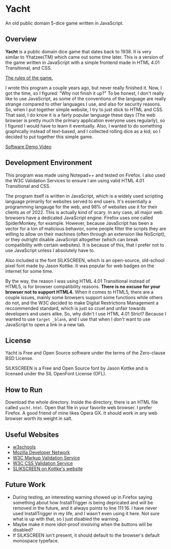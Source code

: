 # Yacht

An old public domain 5-dice game written in JavaScript.

## Overview

**Yacht** is a public domain dice game that dates back to 1938. It is very similar to Yhatzee(TM) which came out some time later.
This is a version of the game written in JavaScript with a simple frontend made in HTML 4.01 Transitional, and CSS.

[The rules of the game.](https://en.wikipedia.org/wiki/Yacht_(dice_game)#Gameplay)

I wrote this program a couple years ago, but never really finished it. Now, I got the time, so I figured: "Why not finish it up?" To be honest, I don't really like to use JavaScript, as some of the conventions of the language are really strange compared to other languages I use, and also for security reasons. So, when I put together simple website, I try to just stick to HTML and CSS.
That said, I do know it is a fairly popular language these days (The web browser is pretty much the primary application everyone uses regularly), so I figured I would have to learn it eventually.
Also, I wanted to do something graphically instead of text-based, and I collected rolling dice as a kid; so I decided to put together this simple game.

[Software Demo Video]()

## Development Environment

This program was made using Notepad++ and tested on Firefox. I also used the W3C Validation Services to ensure I am using valid HTML 4.01 Transitional and CSS.

The program itself is written in JavaScript, which is a widely used scripting language primarily for websites served to end users. It's essentially a programming langauge for the web, and 98% of websites use it for their clients as of 2022. This is actually kind of scary.
In any case, all major web browsers have a dedicated JavaScript engine. Firefox uses one called SpiderMonkey, for example. However, because JavaScript has been a vector for a ton of malicious behavior, some people filter the scripts they are willing to allow on their machines (often through an extension like NoScript), or they outright disable JavaScript altogether (which can break compatibility with certain websites).
It is because of this, that I prefer not to use JavaScript unless I absolutely have to.

Also included is the font SILKSCREEN, which is an open-source, old-school pixel font made by Jason Kottke. It was popular for web badges on the internet for some time.

By the way, the reason I was using HTML 4.01 Transitional instead of HTML5, is for browser compatibility reasons. **There is no excuse for your browser not to support HTML4.** When it comes to HTML5, there are a couple issues, mainly some browsers support some functions while others do not, and the W3C decided to make Digital Restrictions Management a reccommended standard, which is just so cruel and unfair towards developers and users alike.
So, why didn't I use HTML 4.01 Strict? Because I wanted to use `target _blank`, and I use that when I _don't_ want to use JavaScript to open a link in a new tab. 

## License

Yacht is Free and Open Source software under the terms of the Zero-clause BSD License.

SILKSCREEN is a Free and Open Source font by Jason Kottke and is licensed under the SIL OpenFont License (OFL).

## How to Run

Download the whole directory. Inside the directory, there is an HTML file called `yacht.html`. Open that file in your favorite web browser. I prefer Firefox. A good friend of mine likes Opera GX. It should work in any web browser worth its weight in salt.

## Useful Websites

- [w3schools](https://www.w3schools.com/)
- [Mozilla Developer Network](https://developer.mozilla.org/en-US/)
- [W3C Markup Validation Service](https://validator.w3.org/)
- [W3C CSS Validation Service](https://jigsaw.w3.org/css-validator/)
- [SLIKSCREEN on Kottke's website](http://www.kottke.org/plus/type/silkscreen/)

## Future Work

- During testing, an interesting warning showed up in Firefox saying something about how InstallTrigger is being depricated and will be removed in the future, and it always points to line 111:16. I have never used InstallTrigger in my life, and I wasn't even using it here. Not sure what is up with that, so I just disabled the warning.
- Maybe make it more idiot-proof involving when the buttons will be disabled?
- If SILKSCREEN isn't present, it should default to the browser's default monospace typeface.

